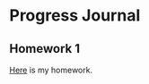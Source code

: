 # Progress Journal

## Homework 1

[Here](C:\Users/Administrator/Desktop/gozde/files/HW1_Q3.html) is my homework.
